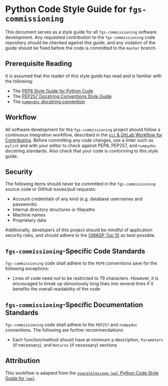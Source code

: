Python Code Style Guide for `fgs-commissioning`
==============================================

This document serves as a style guide for all `fgs-commissioning` software development.  Any requested contribution to the `fgs-commissioning` code repository should be checked against this guide, and any violation of the guide should be fixed before the code is committed to
the `master` branch.

Prerequisite Reading
--------------------

It is assumed that the reader of this style guide has read and is familiar with the following:

- The [PEP8 Style Guide for Python Code](https://www.python.org/dev/peps/pep-0008/)
- The [PEP257 Docstring Conventions Style Guide](https://www.python.org/dev/peps/pep-0257/)
- The [`numpydoc` docstring convention](https://github.com/numpy/numpy/blob/master/doc/HOWTO_DOCUMENT.rst.txt)


Workflow
--------

All software development for the `fgs-commissioning` project should follow a continuous integration workflow, described in the [`git` & GitLab Workflow for Contributing](./style_guide/git_workflow.md).  Before committing any code changes, use a linter such as `pylint` and with your editor to check against PEP8, PEP257, and `numpydoc` docstring standards. Also check that your code is conforming to this style guide.


Security
--------

The following items should never be committed in the `fgs-commissioning` source code or GitHub issues/pull requests:

- Account credentials of any kind (e.g. database usernames and passwords)
- Internal directory structures or filepaths
- Machine names
- Proprietary data

Additionally, developers of this project should be mindful of application security risks, and should adhere to the [OWASP Top 10](https://www.owasp.org/images/7/72/OWASP_Top_10-2017_%28en%29.pdf.pdf) as best possible.


`fgs-commissioning`-Specific Code Standards
------------------------------

`fgs-commissioning` code shall adhere to the `PEP8` conventions save for the following exceptions:

 - Lines of code need not to be restricted to 79 characters.  However, it is encouraged to break up obnoxiously long lines into several lines if it benefits the overall readability of the code


`fgs-commissioning`-Specific Documentation Standards
---------------------------------------

`fgs-commissioning` code shall adhere to the `PEP257` and `numpydoc` conventions.  The following are further recommendations:

- Each function/method should have at minimum a description, `Parameters` (if necessary), and `Returns` (if necessary) sections


Attribution
------------
This workflow is adapted from the [`spacetelescope` `jwql` Python Code Style Guide for `jwql`](https://github.com/spacetelescope/jwql/blob/master/style_guide/style_guide.md).
